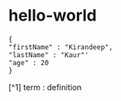 # hello-world
```
{
"firstName" : "Kirandeep",
"lastName" : "Kaur"'
"age" : 20
}
```
[^1]
term
: definition
